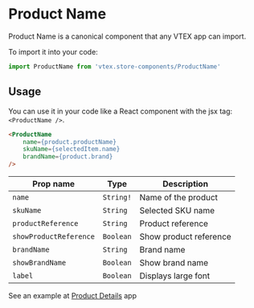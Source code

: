 # Product Name
Product Name is a canonical component that any VTEX app can import.

To import it into your code: 
```js
import ProductName from 'vtex.store-components/ProductName'
```

## Usage
You can use it in your code like a React component with the jsx tag: `<ProductName />`. 
```html
<ProductName
    name={product.productName}
    skuName={selectedItem.name}
    brandName={product.brand}
/>
```

| Prop name             | Type       | Description                                      |
| --------------------- | ---------- | ------------------------------------------------ |
| `name`                | `String!`  | Name of the product                              |
| `skuName`             | `String`   | Selected SKU name                                |
| `productReference`    | `String`   | Product reference                                |
| `showProductReference`| `Boolean`  | Show product reference                           |
| `brandName`           | `String`   | Brand name                                       |
| `showBrandName`       | `Boolean`  | Show brand name                                  |
| `label`               | `Boolean`  | Displays large font                              |

See an example at [Product Details](https://github.com/vtex-apps/product-details/blob/master/react/ProductDetails.js#L49) app
